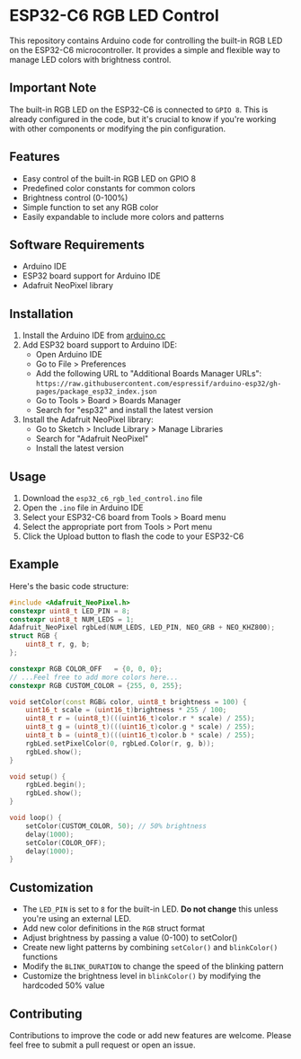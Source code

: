 # ESP32-C6 RGB LED Control

This repository contains Arduino code for controlling the built-in RGB LED on the ESP32-C6 microcontroller. It provides a simple and flexible way to manage LED colors with brightness control.

## Important Note

The built-in RGB LED on the ESP32-C6 is connected to `GPIO 8`. This is already configured in the code, but it's crucial to know if you're working with other components or modifying the pin configuration.

## Features

- Easy control of the built-in RGB LED on GPIO 8
- Predefined color constants for common colors
- Brightness control (0-100%)
- Simple function to set any RGB color
- Easily expandable to include more colors and patterns

## Software Requirements

- Arduino IDE
- ESP32 board support for Arduino IDE
- Adafruit NeoPixel library

## Installation

1. Install the Arduino IDE from [arduino.cc](https://www.arduino.cc/en/software)
2. Add ESP32 board support to Arduino IDE:
   - Open Arduino IDE
   - Go to File > Preferences
   - Add the following URL to "Additional Boards Manager URLs":
     `https://raw.githubusercontent.com/espressif/arduino-esp32/gh-pages/package_esp32_index.json`
   - Go to Tools > Board > Boards Manager
   - Search for "esp32" and install the latest version
3. Install the Adafruit NeoPixel library:
   - Go to Sketch > Include Library > Manage Libraries
   - Search for "Adafruit NeoPixel"
   - Install the latest version

## Usage

1. Download the `esp32_c6_rgb_led_control.ino` file
2. Open the `.ino` file in Arduino IDE
3. Select your ESP32-C6 board from Tools > Board menu
4. Select the appropriate port from Tools > Port menu
5. Click the Upload button to flash the code to your ESP32-C6

## Example

Here's the basic code structure:

```cpp
#include <Adafruit_NeoPixel.h>
constexpr uint8_t LED_PIN = 8;
constexpr uint8_t NUM_LEDS = 1;
Adafruit_NeoPixel rgbLed(NUM_LEDS, LED_PIN, NEO_GRB + NEO_KHZ800);
struct RGB {
    uint8_t r, g, b;
};

constexpr RGB COLOR_OFF   = {0, 0, 0};
// ...Feel free to add more colors here...
constexpr RGB CUSTOM_COLOR = {255, 0, 255}; 

void setColor(const RGB& color, uint8_t brightness = 100) {
    uint16_t scale = (uint16_t)brightness * 255 / 100;
    uint8_t r = (uint8_t)(((uint16_t)color.r * scale) / 255);
    uint8_t g = (uint8_t)(((uint16_t)color.g * scale) / 255);
    uint8_t b = (uint8_t)(((uint16_t)color.b * scale) / 255);
    rgbLed.setPixelColor(0, rgbLed.Color(r, g, b));
    rgbLed.show();
}

void setup() {
    rgbLed.begin(); 
    rgbLed.show(); 
}

void loop() {
    setColor(CUSTOM_COLOR, 50); // 50% brightness
    delay(1000);
    setColor(COLOR_OFF);
    delay(1000);
}
```

## Customization

- The `LED_PIN` is set to `8` for the built-in LED. **Do not change** this unless you're using an external LED.
- Add new color definitions in the `RGB` struct format
- Adjust brightness by passing a value (0-100) to setColor()
- Create new light patterns by combining `setColor()` and `blinkColor()` functions
- Modify the `BLINK_DURATION` to change the speed of the blinking pattern
- Customize the brightness level in `blinkColor()` by modifying the hardcoded 50% value

## Contributing

Contributions to improve the code or add new features are welcome. Please feel free to submit a pull request or open an issue.